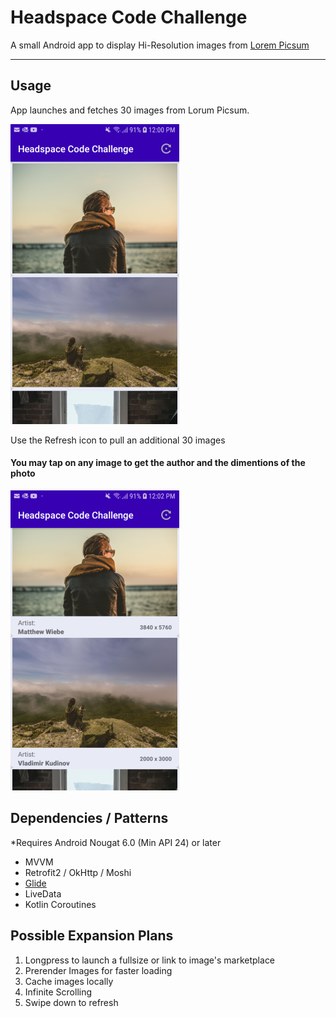 # Headspace Code Challenge #
 A small Android app to display Hi-Resolution images from [Lorem Picsum](https://picsum.photos)

----------
## Usage ##

App launches and fetches 30 images from Lorum Picsum.

![Home Screen](/assets/home_screen.png "Home Screen")

Use the Refresh icon to pull an additional 30 images

#### You may tap on any image to get the author and the dimentions of the photo ####

![Sort Pane](/assets/add_info.png "Additional Info")

## Dependencies / Patterns ##
*Requires Android Nougat 6.0 (Min API 24) or later
- MVVM
- Retrofit2 / OkHttp / Moshi
- [Glide](https://bumptech.github.io/glide/)
- LiveData
- Kotlin Coroutines


## Possible Expansion Plans ##
1. Longpress to launch a fullsize or link to image's marketplace
2. Prerender Images for faster loading
3. Cache images locally
4. Infinite Scrolling
5. Swipe down to refresh